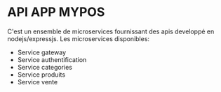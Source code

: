 # API APP MYPOS 

C'est un ensemble de microservices fournissant des apis developpé en nodejs/expressjs.
Les microservices disponibles:
- Service gateway
- Service authentification
- Service categories
- Service produits
- Service vente